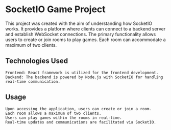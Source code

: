 # SocketIO Game Project

This project was created with the aim of understanding how SocketIO works. It provides a platform where clients can connect to a backend server and establish WebSocket connections. The primary functionality allows users to create or join rooms to play games. Each room can accommodate a maximum of two clients.

## Technologies Used

    Frontend: React framework is utilized for the frontend development.
    Backend: The backend is powered by Node.js with SocketIO for handling real-time communication.

## Usage

    Upon accessing the application, users can create or join a room.
    Each room allows a maximum of two clients.
    Users can play games within the rooms in real-time.
    Real-time updates and communications are facilitated via SocketIO.
